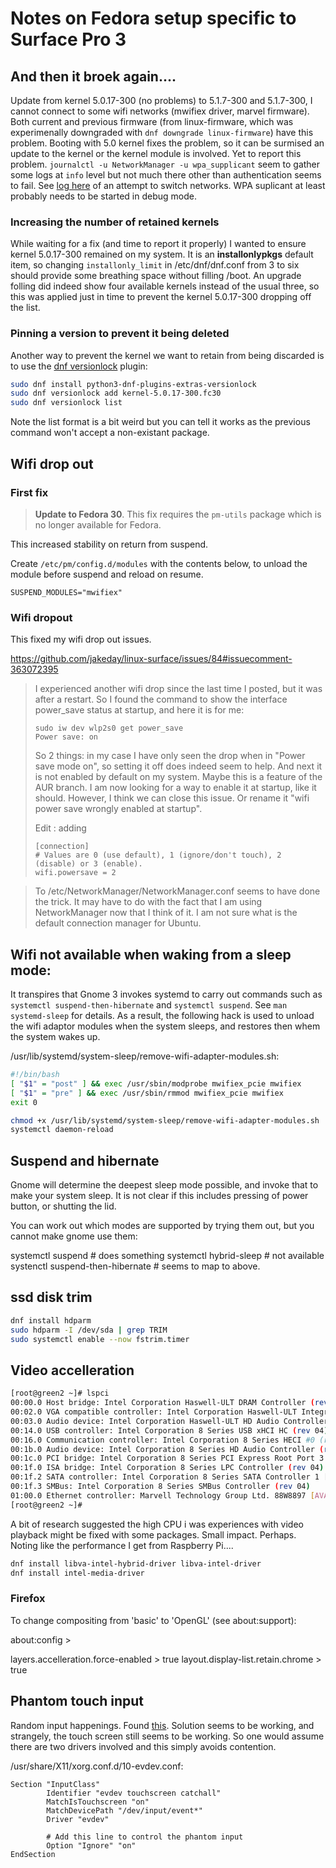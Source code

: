 # Notes on Fedora setup specific to Surface Pro 3

## And then it broek again....

Update from kernel 5.0.17-300 (no problems) to 5.1.7-300 and 5.1.7-300, I cannot connect to some wifi networks (mwifiex driver, marvel firmware). Both current and
previous firmware (from linux-firmware, which was experimenally downgraded with `dnf downgrade linux-firmware`) have this problem. Booting with 5.0 kernel
fixes the problem, so it can be surmised an update to the kernel or the kernel module is involved. Yet to report this problem. `journalctl -u NetworkManager -u wpa_supplicant` seem
to gather some logs at `info` level but not much there other than authentication seems to fail. See [log here](log.txt) of an attempt to switch networks. WPA suplicant at least probably needs to be started in debug mode.

### Increasing the number of retained kernels

While waiting for a fix (and time to report it properly) I wanted to ensure kernel 5.0.17-300 remained on my system. It is an **installonlypkgs** default item, so changing `installonly_limit` in /etc/dnf/dnf.conf from 3 to six should provide some breathing space without filling /boot. An upgrade folling did indeed show four available kernels instead of the usual three, so this was applied just in time to prevent the kernel 5.0.17-300 dropping off the list.

### Pinning a version to prevent it being deleted

Another way to prevent the kernel we want to retain from being discarded is to use the [dnf versionlock](https://dnf-plugins-core.readthedocs.io/en/latest/versionlock.html) plugin:

```bash
sudo dnf install python3-dnf-plugins-extras-versionlock
sudo dnf versionlock add kernel-5.0.17-300.fc30
sudo dnf versionlock list
```
Note the list format is a bit weird but you can tell it works as the previous command won't accept a non-existant package.

## Wifi drop out

### First fix

> **Update to Fedora 30**. This fix requires the `pm-utils` package which is no longer available for Fedora.

This increased stability on return from suspend.

Create ``/etc/pm/config.d/modules`` with the contents below, to unload the module before suspend and reload on resume.

```text
SUSPEND_MODULES="mwifiex"
```

### Wifi dropout

This fixed my wifi drop out issues.

https://github.com/jakeday/linux-surface/issues/84#issuecomment-363072395

> I experienced another wifi drop since the last time I posted, but it was after a restart. So I found the command to show the interface power_save status at startup, and here it is for me:
> 
> ```
> sudo iw dev wlp2s0 get power_save
> Power save: on
> ```
> 
> So 2 things: in my case I have only seen the drop when in "Power save mode on", so setting it off does indeed seem to help. And next it is not enabled by default on my system. Maybe this is a feature of the AUR branch.
> I am now looking for a way to enable it at startup, like it should. However, I think we can close this issue. Or rename it "wifi power save wrongly enabled at startup".
> 
> Edit : adding
> 
> ```text
> [connection]
> # Values are 0 (use default), 1 (ignore/don't touch), 2 (disable) or 3 (enable).
> wifi.powersave = 2
> ```

> To /etc/NetworkManager/NetworkManager.conf seems to have done the trick. It may have to do with the fact that I am using NetworkManager now that I think of it. I am not sure what is the default connection manager for Ubuntu.

## Wifi not available when waking from a sleep mode:

It transpires that Gnome 3 invokes systemd to carry out commands such as `systemctl suspend-then-hibernate` and `systemctl suspend`. See `man systemd-sleep` for details. As a result, the following hack is used to unload the wifi adaptor modules when the system sleeps, and restores then whem the system wakes up.

/usr/lib/systemd/system-sleep/remove-wifi-adapter-modules.sh:

```bash
#!/bin/bash
[ "$1" = "post" ] && exec /usr/sbin/modprobe mwifiex_pcie mwifiex
[ "$1" = "pre" ] && exec /usr/sbin/rmmod mwifiex_pcie mwifiex
exit 0
```

```bash
chmod +x /usr/lib/systemd/system-sleep/remove-wifi-adapter-modules.sh
systemctl daemon-reload
```

## Suspend and hibernate

Gnome will determine the deepest sleep mode possible, and invoke that to make your system sleep. It is not clear if this includes pressing of power button, or shutting the lid.

You can work out which modes are supported by trying them out, but you cannot make gnome use them:

systemctl suspend # does something
systemctl hybrid-sleep # not available
systenctl suspend-then-hibernate # seems to map to above.

## ssd disk trim

```bash
dnf install hdparm
sudo hdparm -I /dev/sda | grep TRIM
sudo systemctl enable --now fstrim.timer
```

## Video accelleration

```bash
[root@green2 ~]# lspci
00:00.0 Host bridge: Intel Corporation Haswell-ULT DRAM Controller (rev 09)
00:02.0 VGA compatible controller: Intel Corporation Haswell-ULT Integrated Graphics Controller (rev 09)
00:03.0 Audio device: Intel Corporation Haswell-ULT HD Audio Controller (rev 09)
00:14.0 USB controller: Intel Corporation 8 Series USB xHCI HC (rev 04)
00:16.0 Communication controller: Intel Corporation 8 Series HECI #0 (rev 04)
00:1b.0 Audio device: Intel Corporation 8 Series HD Audio Controller (rev 04)
00:1c.0 PCI bridge: Intel Corporation 8 Series PCI Express Root Port 3 (rev e4)
00:1f.0 ISA bridge: Intel Corporation 8 Series LPC Controller (rev 04)
00:1f.2 SATA controller: Intel Corporation 8 Series SATA Controller 1 [AHCI mode] (rev 04)
00:1f.3 SMBus: Intel Corporation 8 Series SMBus Controller (rev 04)
01:00.0 Ethernet controller: Marvell Technology Group Ltd. 88W8897 [AVASTAR] 802.11ac Wireless
[root@green2 ~]#
```

A bit of research suggested the high CPU i was experiences with video playback might be
fixed with some packages. Small impact. Perhaps. Noting like the performance I get from
Raspberry Pi....

```bash
dnf install libva-intel-hybrid-driver libva-intel-driver
dnf install intel-media-driver
```

### Firefox

To change compositing from 'basic' to 'OpenGL' (see about:support):

about:config >

layers.accelleration.force-enabled > true
layout.display-list.retain.chrome > true

## Phantom touch input

Random input happenings. Found [this](https://www.youtube.com/watch?v=MdmnIG5ZVM4). Solution seems to be working, and strangely, the touch screen still seems to be working. So one would assume there are two drivers involved and this simply avoids contention.

/usr/share/X11/xorg.conf.d/10-evdev.conf:

```text
Section "InputClass"
        Identifier "evdev touchscreen catchall"
        MatchIsTouchscreen "on"
        MatchDevicePath "/dev/input/event*"
        Driver "evdev"

        # Add this line to control the phantom input
        Option "Ignore" "on"
EndSection
```
